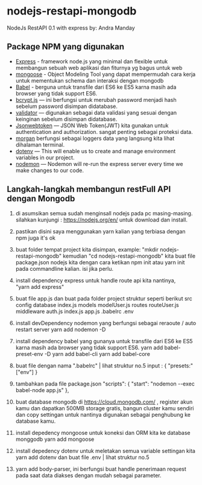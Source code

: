 # nodejs-restapi-mongodb
NodeJs RestAPI 0.1 with express
by: Andra Manday

## Package NPM yang digunakan
* [Express](https://www.npmjs.com/package/express) - framework node.js yang minimal dan flexible untuk membangun sebuah web aplikasi dan fiturnya yg bagus untuk web
* [mongoose](hhttps://mongoosejs.com/) - Object Modeling Tool yang dapat mempermudah cara kerja untuk mementukan schema dan interaksi dengan mongodb
* [Babel](https://babeljs.io/) - berguna untuk transfile dari ES6 ke ES5 karna masih ada browser yang tidak support ES6.
* [bcrypt.js](https://www.npmjs.com/package/bcrypt) — ini berfungsi untuk merubah  password menjadi hash sebelum password disimpan didatabase.
* [validator](https://www.npmjs.com/package/validator) — digunakan sebagai data validasi yang sesuai dengan keinginan sebelum disimpan didatabase.
* [Jsonwebtoken](https://www.npmjs.com/package/jsonwebtoken) — JSON Web Token(JWT) kita gunakan untuk authentication and authorization. sangat penting sebagai proteksi data.
* [morgan](https://www.npmjs.com/package/morgan) berfungsi sebagai loggers data yang langsung kita lihat dihalaman terminal.
* [dotenv](https://www.npmjs.com/package/dotenv) — This will enable us to create and manage environment variables in our project.
* [nodemon](https://nodemon.io/) — Nodemon will re-run the express server every time we make changes to our code.

## Langkah-langkah membangun restFull API dengan Mongodb
1.  di asumsikan semua sudah menginsall nodejs pada pc masing-masing.
    silahkan kunjungi : https://nodejs.org/en/ untuk download dan install.

2.  pastikan disini saya menggunakan yarn kalian yang terbiasa dengan npm juga it's ok

3.  buat folder tempat project kita disimpan, example: "mkdir nodejs-restapi-mongodb" kemudian "cd nodejs-restapi-mongodb"
    kita buat file package.json nodejs kita dengan cara ketikan npm init atau yarn init pada commandline kalian. isi jika perlu.

4.  install dependency express untuk handle route api kita nantinya,   
    "yarn add express"

5.  buat file app.js dan buat pada folder project struktur seperti berikut
        src
            config
                database
                    index.js
            models
                modelUser.js
            routes
                routeUser.js
            middleware
                auth.js
            index.js
        app.js
        .babelrc
        .env

6.  install devDependency nodemon yang berfungsi sebagai reraoute / auto restart server
    yarn add nodemon -D

7.  install dependency babel yang gunanya untuk transfile dari ES6 ke ES5 karna masih ada browser yang tidak support ES6.
    yarn add babel-preset-env -D
    yarn add babel-cli
    yarn add babel-core

8.  buat file dengan nama ".babelrc" | lihat struktur no.5
    input :
        {
            "presets:" ["env"]
        }

9.  tambahkan pada file package.json
    "scripts": {
        "start": "nodemon --exec babel-node app.js"
    },

10. buat database mongodb di https://cloud.mongodb.com/ , register akun kamu dan dapatkan 500MB storage gratis,
    bangun cluster kamu sendiri dan copy settingan untuk nantinya digunakan sebagai penghubung ke database kamu.

11. install depedency mongoose untuk koneksi dan ORM kita ke database monggodb
    yarn add mongoose

12. install depedency dotenv untuk meletakan semua variable settingan kita 
    yarn add dotenv
    dan buat file .env | lihat struktur no.5

13. yarn add body-parser, ini berfungsi buat handle penerimaan request pada saat data diakses dengan mudah sebagai parameter.
